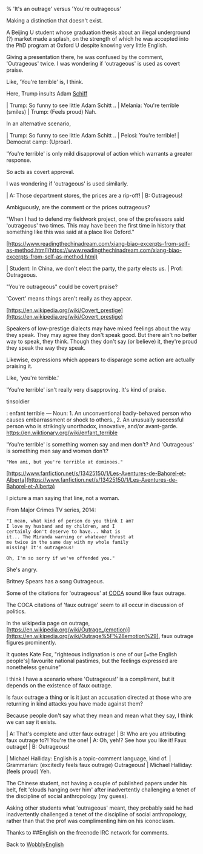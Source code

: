 % 'It's an outrage' versus 'You're outrageous'

Making a distinction that doesn't exist.

A Beijing U student whose graduation thesis about an illegal underground (?) market made a splash, on the strength of which he was accepted into the PhD program at Oxford U despite knowing very little English.

Giving a presentation there, he was confused by the comment, 'Outrageous' twice.
I was wondering if 'outrageous' is used as covert praise.

Like, 'You're terrible' is, I think.

Here, Trump insults
Adam [Schiff](https://en.wikipedia.org/wiki/Adam_Schiff)

| Trump: So funny to see little Adam Schitt ..
| Melania: You're terrible (smiles)
| Trump: (Feels proud) Nah.


In an alternative scenario,

| Trump: So funny to see little Adam Schitt ..
| Pelosi: You're terrible!
| Democrat camp: (Uproar).


'You're terrible' is only mild disapproval of action which warrants a greater response.

So acts as covert approval.

I was wondering if 'outrageous' is used similarly.

| A: Those department stores, the prices are a rip-off!
| B: Outrageous!


Ambiguously, are the comment or the prices outrageous?

"When I had to defend my fieldwork project, one of the professors said 'outrageous' two times.  This may have been the first time in history that something like this was said at a place like Oxford."

[https://www.readingthechinadream.com/xiang-biao-excerpts-from-self-as-method.html](https://www.readingthechinadream.com/xiang-biao-excerpts-from-self-as-method.html)

| Student: In China, we don't elect the party, the party elects us.
| Prof: Outrageous.


"You're outrageous" could be covert praise?

'Covert' means things aren't really as they appear.

[https://en.wikipedia.org/wiki/Covert_prestige](https://en.wikipedia.org/wiki/Covert_prestige)

Speakers of low-prestige dialects may have mixed feelings about the way they speak. They may agree they don't speak good. But there ain't no better way to speak, they think. Though they don't say (or believe) it, they're proud they speak the way they speak.

Likewise, expressions which appears to disparage some action are actually praising it.

Like, 'you're terrible.'

'You're terrible' isn't really very disapproving. It's kind of praise.

tinsoldier

:	enfant terrible — Noun: 1. An unconventional badly-behaved person who causes embarrassment or shock to others., 2. An unusually successful person who is strikingly unorthodox, innovative, and/or avant-garde. https://en.wiktionary.org/wiki/enfant_terrible

'You're terrible' is something women say and men don't?
And 'Outrageous' is something men say and women don't?

	"Mon ami, but you're terrible at dominoes."

[https://www.fanfiction.net/s/13425150/1/Les-Aventures-de-Bahorel-et-Alberta](https://www.fanfiction.net/s/13425150/1/Les-Aventures-de-Bahorel-et-Alberta)

I picture a man saying that line, not a woman.


From Major Crimes TV series, 2014:

	"I mean, what kind of person do you think I am? 
	I love my husband and my children, and I 
	certainly don't deserve to have... What is 
	it... The Miranda warning or whatever thrust at 
	me twice in the same day with my whole family 
	missing! It's outrageous!

	Oh, I'm so sorry if we've offended you."

She's angry.

Britney Spears has a song Outrageous.

Some of the citations for 'outrageous' at
[COCA](https://www.english-corpora.org/corpora.asp)
sound like faux outrage.

The COCA citations of 'faux outrage' seem to all occur in discussion of politics.

In the wikipedia page on outrage,
[https://en.wikipedia.org/wiki/Outrage_(emotion)](https://en.wikipedia.org/wiki/Outrage%5F%28emotion%29),
faux outrage figures prominently.

It quotes Kate Fox, "righteous indignation is one of our [=the English people's] favourite national pastimes, but the feelings expressed are nonetheless genuine”

I think I have a scenario where 'Outrageous!' is a compliment, but it depends on the existence of faux outrage.

Is faux outrage a thing or is it just an accusation directed at those who are returning in kind attacks you have made against them?

Because people don't say what they mean and mean what they say, I think we can say it exists.

| A: That's complete and utter faux outrage!
| B: Who are you attributing faux outrage to?! You're the one!
| A: Oh, yeh!? See how you like it! Faux outrage!
| B: Outrageous!


| Michael Halliday: English is a topic-comment language, kind of.
| Grammarian: (excitedly feels faux outrage) Outrageous!
| Michael Halliday: (feels proud) Yeh.


The Chinese student, not having a couple of published papers under his belt, felt 'clouds hanging over him' after inadvertently challenging a tenet of the discipline of social anthropology (my guess).

 Asking other students what 'outrageous' meant, they probably said he had inadvertently challenged a tenet of the discipline of social anthropology, rather than that the prof was complimenting him on his iconoclasm.

Thanks to ##English on the freenode IRC network for comments.

Back to [WobblyEnglish](WobblyEnglish.html)
